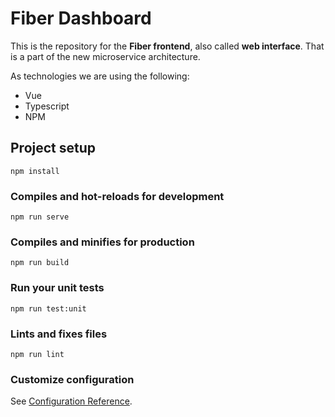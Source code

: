 # Fiber Dashboard

This is the repository for the **Fiber frontend**, also called **web interface**. That is a part of the new microservice architecture. 

As technologies we are using the following:

+ Vue
+ Typescript
+ NPM

## Project setup
```
npm install
```

### Compiles and hot-reloads for development
```
npm run serve
```

### Compiles and minifies for production
```
npm run build
```

### Run your unit tests
```
npm run test:unit
```

### Lints and fixes files
```
npm run lint
```

### Customize configuration
See [Configuration Reference](https://cli.vuejs.org/config/).

